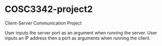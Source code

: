 # COSC3342-project2
Client-Server Communication Project

User inputs the server port as an argument when running the server.
User inputs an IP address then a port as arguments when running the client.